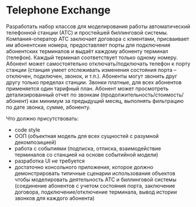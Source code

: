 # Telephone Exchange
Разработать набор классов для моделирования работы автоматический
телефонной станции (АТС) и простейшей биллинговой системы.
Компания-оператор АТС заключает договора с клиентами,
присваивает им абонентские номера,
предоставляет порты для подключения абонентских терминалов и
выдаёт каждому абоненту терминал (телефон).
Каждый терминал соответствует только одному номеру.
Абонент может самостоятельно отключать/подключать телефон к порту станции
(станция умеет отслеживать изменения состояния порта – отключен, подключен,
звонок, и т.п.).
Абоненты могут звонить друг другу только пределах станции.
Звонки платные, для всех абонентов применяется один тарифный план.
Абонент может просмотреть детализированный отчет по звонкам
(продолжительность/стоимость/абонент) как минимум за предыдущий месяц,
выполнять фильтрацию по дате звонка, сумме, абоненту.

Что должно присутствовать:
- code style
- ООП (объектная модель для всех сущностей c разумной декомпозицией)
- работа с событиями (подписка, отписка, взаимодействие терминалов со
станцией на основе событийной модели)
- разработка UI не требуется
- достаточно консольного приложения, которое должно демонстрировать
типичные сценарии использования объектов чтобы моделировать деятельность
АТС и биллинговой системы (соединение абонентов с учетом состояния порта,
заключение договора, подключение/отключение терминала, вывод истории
звонков для каждого абонента)